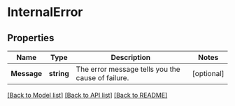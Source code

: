 # InternalError

## Properties

Name | Type | Description | Notes
------------ | ------------- | ------------- | -------------
**Message** | **string** | The error message tells you the cause of failure. |[optional] 

[[Back to Model list]](../README.md#documentation-for-models) [[Back to API list]](../README.md#documentation-for-api-endpoints) [[Back to README]](../README.md)



